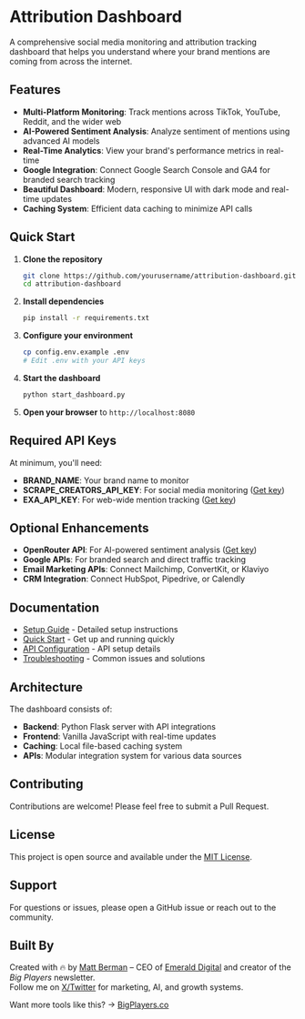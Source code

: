 # Attribution Dashboard

A comprehensive social media monitoring and attribution tracking dashboard that helps you understand where your brand mentions are coming from across the internet.

## Features

- **Multi-Platform Monitoring**: Track mentions across TikTok, YouTube, Reddit, and the wider web
- **AI-Powered Sentiment Analysis**: Analyze sentiment of mentions using advanced AI models
- **Real-Time Analytics**: View your brand's performance metrics in real-time
- **Google Integration**: Connect Google Search Console and GA4 for branded search tracking
- **Beautiful Dashboard**: Modern, responsive UI with dark mode and real-time updates
- **Caching System**: Efficient data caching to minimize API calls

## Quick Start

1. **Clone the repository**

   ```bash
   git clone https://github.com/yourusername/attribution-dashboard.git
   cd attribution-dashboard
   ```

2. **Install dependencies**

   ```bash
   pip install -r requirements.txt
   ```

3. **Configure your environment**

   ```bash
   cp config.env.example .env
   # Edit .env with your API keys
   ```

4. **Start the dashboard**

   ```bash
   python start_dashboard.py
   ```

5. **Open your browser** to `http://localhost:8080`

## Required API Keys

At minimum, you'll need:

- **BRAND_NAME**: Your brand name to monitor
- **SCRAPE_CREATORS_API_KEY**: For social media monitoring ([Get key](https://scrapecreators.com/))
- **EXA_API_KEY**: For web-wide mention tracking ([Get key](https://exa.ai/))

## Optional Enhancements

- **OpenRouter API**: For AI-powered sentiment analysis ([Get key](https://openrouter.ai/))
- **Google APIs**: For branded search and direct traffic tracking
- **Email Marketing APIs**: Connect Mailchimp, ConvertKit, or Klaviyo
- **CRM Integration**: Connect HubSpot, Pipedrive, or Calendly

## Documentation

- [Setup Guide](SETUP_GUIDE.md) - Detailed setup instructions
- [Quick Start](QUICK_START.md) - Get up and running quickly
- [API Configuration](API_FIXES_SUMMARY.md) - API setup details
- [Troubleshooting](TROUBLESHOOTING.md) - Common issues and solutions

## Architecture

The dashboard consists of:

- **Backend**: Python Flask server with API integrations
- **Frontend**: Vanilla JavaScript with real-time updates
- **Caching**: Local file-based caching system
- **APIs**: Modular integration system for various data sources

## Contributing

Contributions are welcome! Please feel free to submit a Pull Request.

## License

This project is open source and available under the [MIT License](LICENSE).

## Support

For questions or issues, please open a GitHub issue or reach out to the community.

## Built By

Created with 🔥 by [Matt Berman](https://bigplayers.co) – CEO of [Emerald Digital](https://emerald.digital) and creator of the _Big Players_ newsletter.  
Follow me on [X/Twitter](https://twitter.com/themattberman) for marketing, AI, and growth systems.

Want more tools like this? → [BigPlayers.co](https://bigplayers.co)
